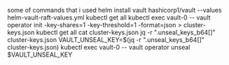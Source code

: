 some of commands that i used
 helm install vault hashicorp1/vault --values helm-vault-raft-values.yml
 kubectl get all
 kubectl exec vault-0 -- vault operator init     -key-shares=1     -key-threshold=1     -format=json > cluster-keys.json
 kubectl get all
 cat cluster-keys.json 
 jq -r ".unseal_keys_b64[]" cluster-keys.json
 VAULT_UNSEAL_KEY=$(jq -r ".unseal_keys_b64[]" cluster-keys.json)
 kubectl exec vault-0 -- vault operator unseal $VAULT_UNSEAL_KEY
